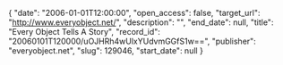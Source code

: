 {
  "date": "2006-01-01T12:00:00", 
  "open_access": false, 
  "target_url": "http://www.everyobject.net/", 
  "description": "", 
  "end_date": null, 
  "title": "Every Object Tells A Story", 
  "record_id": "20060101T120000/uOJHRh4wUlxYUdvmGGfS1w==", 
  "publisher": "everyobject.net", 
  "slug": 129046, 
  "start_date": null
}


